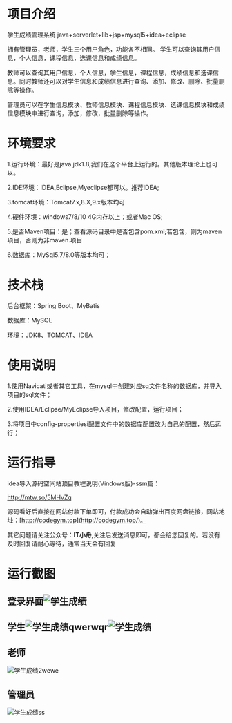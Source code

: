 # 项目介绍

学生成绩管理系统
java+serverlet+lib+jsp+mysql5+idea+eclipse

拥有管理员，老师，学生三个用户角色，功能各不相同。
学生可以查询其用户信息，个人信息，课程信息，选课信息和成绩信息。

教师可以查询其用户信息，个人信息，学生信息，课程信息，成绩信息和选课信息。同时教师还可以对学生信息和成绩信息进行查询、添加、修改、删除、批量删除等操作。

管理员可以在学生信息模块、教师信息模块、课程信息模块、选课信息模块和成绩信息模块中进行查询，添加，修改，批量删除等操作。



# 环境要求

1.运行环境：最好是java jdk1.8,我们在这个平台上运行的。其他版本理论上也可以。 

2.IDE环境：IDEA,Eclipse,Myeclipse都可以。推荐IDEA; 

3.tomcat环境：Tomcat7.x,8.X,9.x版本均可 

4.硬件环境：windows7/8/10 4G内存以上；或者Mac OS; 

5.是否Maven项目：是；查看源码目录中是否包含pom.xml;若包含，则为maven项目，否则为非maven.项目 

6.数据库：MySql5.7/8.0等版本均可；

# 技术栈

后台框架：Spring Boot、MyBatis

数据库：MySQL

环境：JDK8、TOMCAT、IDEA

# 使用说明

1.使用Navicati或者其它工具，在mysql中创建对应sq文件名称的数据库，并导入项目的sql文件； 

2.使用IDEA/Eclipse/MyEclipse导入项目，修改配置，运行项目； 

3.将项目中config-propertiesi配置文件中的数据库配置改为自己的配置，然后运行；

# 运行指导

idea导入源码空间站顶目教程说明(Vindows版)-ssm篇：

http://mtw.so/5MHvZq 

源码看好后直接在网站付款下单即可，付款成功会自动弹出百度网盘链接，网站地址：[http://codegym.top](http://codegym.top/)。 

其它问题请关注公众号：**IT小舟**,关注后发送消息即可，都会给您回复的。若没有及时回复请耐心等待，通常当天会有回复

# 运行截图

## 登录界面![学生成绩](https://gulimallcativen.oss-cn-shenzhen.aliyuncs.com/bishe/%E5%AD%A6%E7%94%9F%E6%88%90%E7%BB%A9.jpg)

## 学生![学生成绩qwerwqr](https://gulimallcativen.oss-cn-shenzhen.aliyuncs.com/bishe/%E5%AD%A6%E7%94%9F%E6%88%90%E7%BB%A9qwerwqr.jpg)![学生成绩](https://gulimallcativen.oss-cn-shenzhen.aliyuncs.com/bishe/%E5%AD%A6%E7%94%9F%E6%88%90%E7%BB%A9.png)

## 老师

![学生成绩2wewe](https://gulimallcativen.oss-cn-shenzhen.aliyuncs.com/bishe/%E5%AD%A6%E7%94%9F%E6%88%90%E7%BB%A92wewe.jpg)

## 管理员

![学生成绩ss](https://gulimallcativen.oss-cn-shenzhen.aliyuncs.com/bishe/%E5%AD%A6%E7%94%9F%E6%88%90%E7%BB%A9ss.jpg)
